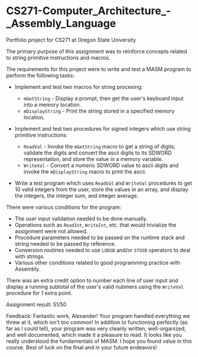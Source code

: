 # CS271-Computer_Architecture_-_Assembly_Language
Portfolio project for CS271 at Oregon State University


The primary purpose of this assignment was to reinforce concepts related to string primitive instructions and macros.


The requirements for this project were to write and test a MASM program to perform the following tasks:
  - Implement and test two macros for string procesing:
    - `mGetString` - Display a prompt, then get the user's keyboard input into a memory location.
    - `mDisplayString` - Print the string stored in a specified memory location.
    
  - Implement and test two procedures for signed integers which use string primitive instructions:
    - `ReadVal` - Invoke the `mGetString` macro to get a string of digits, validate the digits and convert the ascii digits to its SDWORD representation, and store the value in a memory variable.
    - `WriteVal` - Convert a numeric SDWORD value to ascii digits and invoke the `mDisplayString` macro to print the ascii.
    
  - Write a test program which uses `ReadVal` and `WriteVal` procedures to get 10 valid integers from the user, store the values in an array, and display the integers, the integer sum, and integer average.


There were various conditions for the program:
  - The user input validation needed to be done manually.
  - Operations such as `ReadInt`, `WriteInt`, etc. that would trivialize the assignment were not allowed.
  - Procedure parameters needed to be passed on the runtime stack and string needed to be passed by reference.
  - Conversion routines needed to use `LODSB` and/or `STOSB` operators to deal with strings.
  - Various other conditions related to good programming practice with Assembly.
  

There was an extra credit option to number each line of user input and display a running subtotal of the user's valid nubmers using the `WriteVal` procedure for 1 extra point.


Assignment result: 51/50

Feedback: Fantastic work, Alexander! Your program handled everything we threw at it, which isn't too common! In addition to functioning perfectly (as far as I could tell), your program was very cleanly written, well-organized, and well documented, which made it a pleasure to read. It looks like you really understood the fundamentals of MASM. I hope you found value in this course. Best of luck on the final and in your future endeavors!
